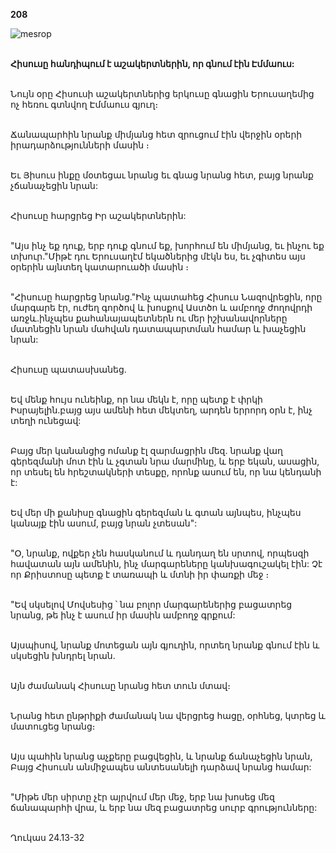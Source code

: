 **208**

![mesrop](https://volamar.ru/audio_video/foto/01/detbible/B432.BMP)

\
**Հիսուսը հանդիպում է աշակերտներին, որ գնում էին Էմմաուս:**

\
Նույն օրը Հիսուսի աշակերտներից երկուսը գնացին Երուսաղեմից ոչ հեռու գտնվող Էմմաուս գյուղ։

\
Ճանապարհին նրանք միմյանց հետ զրուցում էին վերջին օրերի իրադարձությունների մասին ։

\
Եւ Յիսուս ինքը մօտեցաւ նրանց եւ գնաց նրանց հետ, բայց նրանք չճանաչեցին նրան:

\
Հիսուսը հարցրեց Իր աշակերտներին:

\
"Այս ինչ եք դուք, երբ դուք գնում եք, խորհում են միմյանց, եւ ինչու եք տխուր."Միթէ դու Երուսաղէմ եկածներից մէկն ես, եւ չգիտես այս օրերին այնտեղ կատարուածի մասին ։

\
"Հիսուսը հարցրեց նրանց."Ինչ պատահեց Հիսուս Նազովրեցին, որը մարգարե էր, ուժեղ գործով և խոսքով Աստծո և ամբողջ ժողովրդի առջև.ինչպես քահանայապետներն ու մեր իշխանավորները մատնեցին նրան մահվան դատապարտման համար և խաչեցին նրան:

\
Հիսուսը պատասխանեց.

\
Եվ մենք հույս ունեինք, որ նա մեկն է, որը պետք է փրկի Իսրայելին.բայց այս ամենի հետ մեկտեղ, արդեն երրորդ օրն է, ինչ տեղի ունեցավ:

\
Բայց մեր կանանցից ոմանք էլ զարմացրին մեզ. նրանք վաղ գերեզմանի մոտ էին և չգտան նրա մարմինը, և երբ եկան, ասացին, որ տեսել են հրեշտակների տեսքը, որոնք ասում են, որ նա կենդանի է:

\
Եվ մեր մի քանիսը գնացին գերեզման և գտան այնպես, ինչպես կանայք էին ասում, բայց նրան չտեսան":

\
"Օ, նրանք, ովքեր չեն հասկանում և դանդաղ են սրտով, որպեսզի հավատան այն ամենին, ինչ մարգարեները կանխագուշակել էին: Չէ որ Քրիստոսը պետք է տառապի և մտնի իր փառքի մեջ ։

\
"Եվ սկսելով Մովսեսից ՝ նա բոլոր մարգարեներից բացատրեց նրանց, թե ինչ է ասում իր մասին ամբողջ գրքում:

\
Այսպիսով, նրանք մոտեցան այն գյուղին, որտեղ նրանք գնում էին և սկսեցին խնդրել նրան.

\
Այն ժամանակ Հիսուսը նրանց հետ տուն մտավ։

\
Նրանց հետ ընթրիքի ժամանակ նա վերցրեց հացը, օրհնեց, կտրեց և մատուցեց նրանց։

\
Այս պահին նրանց աչքերը բացվեցին, և նրանք ճանաչեցին նրան, Բայց Հիսուսն անմիջապես անտեսանելի դարձավ նրանց համար:

\
"Միթե մեր սիրտը չէր այրվում մեր մեջ, երբ նա խոսեց մեզ ճանապարհի վրա, և երբ նա մեզ բացատրեց սուրբ գրությունները:

\
Ղուկաս 24.13-32
